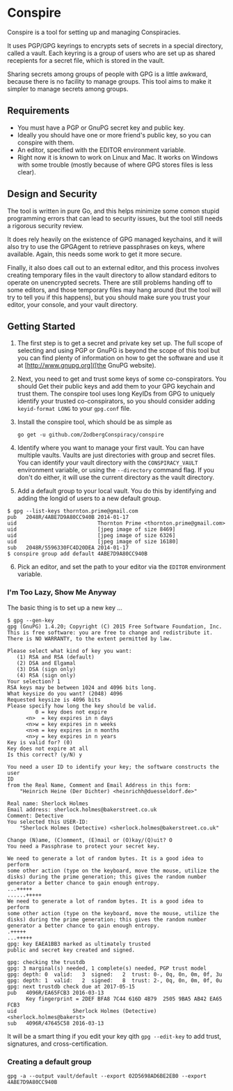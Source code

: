 
# Conspire

Conspire is a tool for setting up and managing Conspiracies.

It uses PGP/GPG keyrings to encrypts sets of secrets in a special
directory, called a vault. Each keyring is a group of users who are set up
as shared recepients for a secret file, which is stored in the vault.

Sharing secrets among groups of people with GPG is a little awkward, because
there is no facility to manage groups. This tool aims to make it simpler
to manage secrets among groups.

## Requirements

* You must have a PGP or GnuPG secret key and public key.
* Ideally you should have one or more friend's public key, so you can
  conspire with them.
* An editor, specified with the EDITOR environment variable.
* Right now it is known to work on Linux and Mac. It works on Windows with some trouble (mostly because of where GPG stores files is less clear).

## Design and Security

The tool is written in pure Go, and this helps minimize some comon stupid
programming errors that can lead to security issues, but the tool still needs
a rigorous security review.

It does rely heavily on the existence of GPG managed keychains, and it will also
try to use the GPGAgent to retrieve passphrases on keys, where available. Again,
this needs some work to get it more secure.

Finally, it also does call out to an external editor, and this process involves
creating temporary files in the vault directory to allow standard editors to
operate on unencrypted secrets. There are still problems handing off to some
editors, and those temporary files may hang around (but the tool will try to
tell you if this happens), but you should make sure you trust your editor, your
console, and your vault directory.

## Getting Started

1. The first step is to get a secret and private key set up. The full scope of
  selecting and using PGP or GnuPG is beyond the scope of this tool but you
  can find plenty of information on how to get the software and use it at
  [http://www.gnupg.org]([the GnuPG website).

2. Next, you need to get and trust some keys of some co-conspirators. You should
  Get their public keys and add them to your GPG keychain and trust them. The
  conspire tool uses long KeyIDs from GPG to uniquely identify your trusted
  co-conspirators, so you should consider adding ```keyid-format LONG``` to your
  ```gpg.conf``` file.

3. Install the conspire tool, which should be as simple as
   ```
   go get -u github.com/ZodbergConspiracy/conspire
   ```
   
4. Identify where you want to manage your first vault. You can have multiple vaults.
  Vaults are just directories with group and secret files. You can identify your
  vault directory with the ```CONSPIRACY_VAULT``` environment variable, or using
  the ```--directory``` command flag. If you don't do either, it will use the current
  directory as the vault directory.

5. Add a default group to your local vault. You do this by identifying and adding the longid
  of users to a new default group.
  ```
$ gpg --list-keys thornton.prime@gmail.com
pub   2048R/4ABE7D9A80CC940B 2014-01-17
uid                          Thornton Prime <thornton.prime@gmail.com>
uid                          [jpeg image of size 8469]
uid                          [jpeg image of size 6326]
uid                          [jpeg image of size 16180]
sub   2048R/5596330FC4D20DEA 2014-01-17
$ conspire group add default 4ABE7D9A80CC940B
```

6. Pick an editor, and set the path to your editor via the ```EDITOR``` environment
  variable.

### I'm Too Lazy, Show Me Anyway

The basic thing is to set up a new key ...

```
$ gpg --gen-key
gpg (GnuPG) 1.4.20; Copyright (C) 2015 Free Software Foundation, Inc.
This is free software: you are free to change and redistribute it.
There is NO WARRANTY, to the extent permitted by law.

Please select what kind of key you want:
   (1) RSA and RSA (default)
   (2) DSA and Elgamal
   (3) DSA (sign only)
   (4) RSA (sign only)
Your selection? 1
RSA keys may be between 1024 and 4096 bits long.
What keysize do you want? (2048) 4096
Requested keysize is 4096 bits
Please specify how long the key should be valid.
         0 = key does not expire
      <n>  = key expires in n days
      <n>w = key expires in n weeks
      <n>m = key expires in n months
      <n>y = key expires in n years
Key is valid for? (0) 
Key does not expire at all
Is this correct? (y/N) y

You need a user ID to identify your key; the software constructs the user
ID
from the Real Name, Comment and Email Address in this form:
    "Heinrich Heine (Der Dichter) <heinrichh@duesseldorf.de>"

Real name: Sherlock Holmes
Email address: sherlock.holmes@bakerstreet.co.uk
Comment: Detective
You selected this USER-ID:
    "Sherlock Holmes (Detective) <sherlock.holmes@bakerstreet.co.uk"

Change (N)ame, (C)omment, (E)mail or (O)kay/(Q)uit? O
You need a Passphrase to protect your secret key.

We need to generate a lot of random bytes. It is a good idea to perform
some other action (type on the keyboard, move the mouse, utilize the
disks) during the prime generation; this gives the random number
generator a better chance to gain enough entropy.
...+++++
......+++++
We need to generate a lot of random bytes. It is a good idea to perform
some other action (type on the keyboard, move the mouse, utilize the
disks) during the prime generation; this gives the random number
generator a better chance to gain enough entropy.
.+++++
...+++++
gpg: key EAEA1BB3 marked as ultimately trusted
public and secret key created and signed.

gpg: checking the trustdb
gpg: 3 marginal(s) needed, 1 complete(s) needed, PGP trust model
gpg: depth: 0  valid:   3  signed:   2  trust: 0-, 0q, 0n, 0m, 0f, 3u
gpg: depth: 1  valid:   2  signed:   8  trust: 2-, 0q, 0n, 0m, 0f, 0u
gpg: next trustdb check due at 2017-05-15
pub   4096R/EA65FCB3 2016-03-13
      Key fingerprint = 2DEF BFA8 7C44 616D 4B79  2505 9BA5 AB42 EA65 FCB3
uid                  Sherlock Holmes (Detective) <sherlock.holmes@bakerst>
sub   4096R/47645C58 2016-03-13

```

It will be a smart thing if you edit your key qith ``gpg --edit-key`` to add
trust, signatures, and cross-certification.

### Creating a default group



```
gpg -a --output vault/default --export 02D5698AD6BE2EB0 --export 4ABE7D9A80CC940B
```


